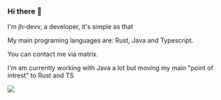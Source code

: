 ### Hi there 👋
I'm jh-devv, a developer, it's simple as that

My main programing languages are: Rust, Java and Typescript.

You can contact me via matrix.

I'm am currently working with Java a lot but moving my main "point of intrest" to Rust and TS

![](https://github-readme-stats.vercel.app/api/top-langs/?username=jh-devv&theme=github_dark&layout=compact)

